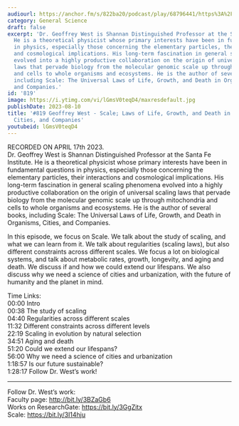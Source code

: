 ```yaml
---
audiourl: https://anchor.fm/s/822ba20/podcast/play/68796441/https%3A%2F%2Fd3ctxlq1ktw2nl.cloudfront.net%2Fstaging%2F2023-3-17%2F133413d7-bb34-2ddb-4f2f-ccc69d2c9031.m4a
category: General Science
draft: false
excerpt: 'Dr. Geoffrey West is Shannan Distinguished Professor at the Santa Fe Institute.
  He is a theoretical physicist whose primary interests have been in fundamental questions
  in physics, especially those concerning the elementary particles, their interactions
  and cosmological implications. His long-term fascination in general scaling phenomena
  evolved into a highly productive collaboration on the origin of universal scaling
  laws that pervade biology from the molecular genomic scale up through mitochondria
  and cells to whole organisms and ecosystems. He is the author of several books,
  including Scale: The Universal Laws of Life, Growth, and Death in Organisms, Cities,
  and Companies.'
id: '819'
image: https://i.ytimg.com/vi/lGmsV0teqD4/maxresdefault.jpg
publishDate: 2023-08-10
title: '#819 Geoffrey West - Scale; Laws of Life, Growth, and Death in Organisms,
  Cities, and Companies'
youtubeid: lGmsV0teqD4
---
```

<div class="timelinks">

RECORDED ON APRIL 17th 2023.  
Dr. Geoffrey West is Shannan Distinguished Professor at the Santa Fe Institute. He is a theoretical physicist whose primary interests have been in fundamental questions in physics, especially those concerning the elementary particles, their interactions and cosmological implications. His long-term fascination in general scaling phenomena evolved into a highly productive collaboration on the origin of universal scaling laws that pervade biology from the molecular genomic scale up through mitochondria and cells to whole organisms and ecosystems. He is the author of several books, including Scale: The Universal Laws of Life, Growth, and Death in Organisms, Cities, and Companies.

In this episode, we focus on Scale. We talk about the study of scaling, and what we can learn from it. We talk about regularities (scaling laws), but also different constraints across different scales. We focus a lot on biological systems, and talk about metabolic rates, growth, longevity, and aging and death. We discuss if and how we could extend our lifespans. We also discuss why we need a science of cities and urbanization, with the future of humanity and the planet in mind.

Time Links:  
<time>00:00</time> Intro  
<time>00:38</time> The study of scaling  
<time>04:40</time> Regularities across different scales  
<time>11:32</time> Different constraints across different levels  
<time>22:19</time> Scaling in evolution by natural selection  
<time>34:51</time> Aging and death  
<time>51:20</time> Could we extend our lifespans?  
<time>56:00</time> Why we need a science of cities and urbanization  
<time>1:18:57</time> Is our future sustainable?  
<time>1:28:17</time> Follow Dr. West’s work!

---

Follow Dr. West’s work:  
Faculty page: http://bit.ly/3BZaGb6  
Works on ResearchGate: https://bit.ly/3GgZitx  
Scale: https://bit.ly/3I14hju
</div>

